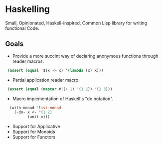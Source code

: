 # Haskelling
Small, Opinionated, Haskell-inspired,  Common Lisp library for writing functional Code.

## Goals
- Provide a more succint way of declaring anonymous functions
through reader macros.
```lisp
 (assert (equal '$(x -> x) '(lambda (x) x)))
```
- Partial application reader macro
```lisp
 (assert (equal (mapcar #!(+ 1) '(1 2)) '(2 3)))
```
- Macro implementation of Haskell's "do notation".
```lisp
  (with-monad 'list-monad
    (-do- x <- '(1 2)
          (unit x)))
```
- Support for Applicative
- Support for Monoids
- Support for Functors
